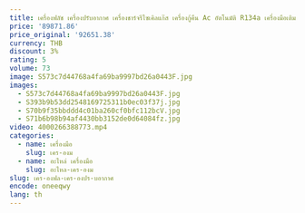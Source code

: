 ```yaml
---
title: เครื่องฟลัช เครื่องปรับอากาศ เครื่องชาร์จรีไซเคิลแก๊ส เครื่องกู้คืน Ac อัตโนมัติ R134a เครื่องมือเติม
price: '89871.86'
price_original: '92651.38'
currency: THB
discount: 3%
rating: 5
volume: 73
image: S573c7d44768a4fa69ba9997bd26a0443F.jpg
images:
  - S573c7d44768a4fa69ba9997bd26a0443F.jpg
  - S393b9b53dd2548169725311b0ec03f37j.jpg
  - S70b9f35bbddd4c01ba260cf0bfc112bcV.jpg
  - S71b6b98b94af4430bb3152de0d64084fz.jpg
video: 4000266388773.mp4
categories:
  - name: เครื่องมือ
    slug: เคร-องม
  - name: อะไหล่ เครื่องมือ
    slug: อะไหล-เคร-องม
slug: เคร-องฟล-เคร-องปร-บอากาศ
encode: oneeqwy
lang: th
---
```

  